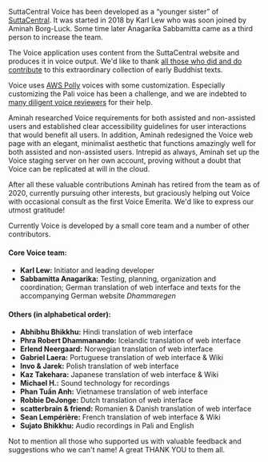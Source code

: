 SuttaCentral Voice has been developed as a “younger sister” of [SuttaCentral](suttacentral.net). It was started in 2018 by Karl Lew who was soon joined by Aminah Borg-Luck. Some time later Anagarika Sabbamitta came as a third person to increase the team.

The Voice application uses content from the SuttaCentral website and produces it in voice output. We'd like to thank [all those who did and do contribute](https://suttacentral.net/acknowledgments) to this extraordinary collection of early Buddhist texts.

Voice uses [AWS Polly](https://aws.amazon.com/polly/?nc2=type_a) voices with some customization. Especially customizing the Pali voice has been a challenge, and we are indebted to [many diligent voice reviewers](https://discourse.suttacentral.net/t/sc-voice-raveena-meets-slow-amy/10410) for their help.

Aminah researched Voice requirements for both assisted and non-assisted users and established clear accessibility guidelines for user interactions that would benefit all users. In addition, Aminah redesigned the Voice web page with an elegant, minimalist aesthetic that functions amazingly well for both assisted and non-assisted users. Intrepid as always, Aminah set up the Voice staging server on her own account, proving without a doubt that Voice can be replicated at will in the cloud.

After all these valuable contributions Aminah has retired from the team as of 2020, currently pursuing other interests, but graciously helping out Voice with occasional consult as the first Voice Emerita. We'd like to express our utmost gratitude!

Currently Voice is developed by a small core team and a number of other contributors.
#### Core Voice team:
- **Karl Lew:** Initiator and leading developer
- **Sabbamitta Anagarika:** Testing, planning, organization and coordination; German translation of web interface and texts for the accompanying German website *Dhammaregen*

#### Others (in alphabetical order):
- **Abhibhu Bhikkhu:** Hindi translation of web interface
- **Phra Robert Dhammanando:** Icelandic translation of web interface
- **Erlend Neergaard:** Norwegian translation of web interface
- **Gabriel Laera:** Portuguese translation of web interface & Wiki
- **Invo & Jarek:** Polish translation of web interface
- **Kaz Takehara:** Japanese translation of web interface & Wiki
- **Michael H.:** Sound technology for recordings
- **Phan Tuấn Anh:** Vietnamese translation of web interface
- **Robbie DeJonge:** Dutch translation of web interface
- **scatterbrain & friend:** Romanien & Danish translation of web interface
- **Sean Lempérière:** French translation of web interface & Wiki
- **Sujato Bhikkhu:** Audio recordings in Pali and English

Not to mention all those who supported us with valuable feedback and suggestions who we can't name! A great THANK YOU to them all.
